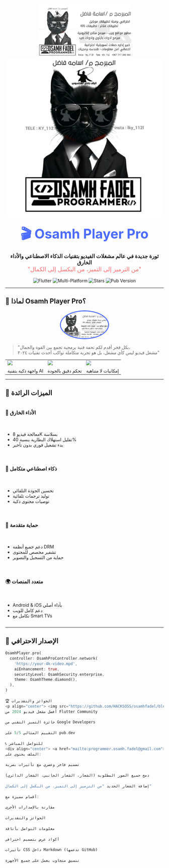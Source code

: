 <p align="center">
  <img src="https://github.com/HACKSOSS/osamhfadel/blob/main/packages/osamh_player/media/osamh.jpg" width="300"/>
  <br/>
  <img src="https://github.com/HACKSOSS/osamhfadel/blob/main/packages/osamh_player/media/٢٠٢٤٠٩٢٦_٢١٥١١٣.jpg" width="600"/>
</p>

<h1 align="center" style="font-size: 3em; margin: 20px 0; color: #4a6bff;">🎬 Osamh Player Pro</h1>

<p align="center" style="font-size: 1.2em;">
  <b>ثورة جديدة في عالم مشغلات الفيديو بتقنيات الذكاء الاصطناعي والأداء الخارق</b><br/>
  <span style="font-size: 1.1em; color: #ff6b6b;">"من الترميز إلى التميز، من البكسل إلى الكمال"</span>
</p>

<div align="center">
  <img src="https://img.shields.io/badge/Flutter-3.19+-02569B?logo=flutter" alt="Flutter">
  <img src="https://img.shields.io/badge/Platform-Android%20|%20iOS%20|%20Web-34a853" alt="Multi-Platform">
  <img src="https://img.shields.io/github/stars/HACKSOSS/osamhplayer?color=ffd700&logo=github" alt="Stars">
  <img src="https://img.shields.io/pub/v/osamh_player?color=blue&logo=dart" alt="Pub Version">
</div>

---

## 🌟 لماذا Osamh Player Pro؟

<p align="center">
  <img src="https://github.com/HACKSOSS/osamhfadel/blob/main/packages/osamh_player/media/osamh.jpg" width="150" style="border-radius: 50%; border: 3px solid #4a6bff;"/>
</p>

> "بكل فخر أقدم لكم تحفة فنية برمجية تجمع بين القوة والجمال،<br/>
> مشغل فيديو ليس كأي مشغل، بل هو تجربة متكاملة تواكب أحدث تقنيات ٢٠٢٤"

<table>
  <tr>
    <td><img width="300px" src="https://raw.githubusercontent.com/HACKSOSS/osamhplayer/main/media/1.png"/></td>
    <td><img width="300px" src="https://raw.githubusercontent.com/HACKSOSS/osamhplayer/main/media/2.png"/></td>
    <td><img width="300px" src="https://raw.githubusercontent.com/HACKSOSS/osamhplayer/main/media/3.png"/></td>
  </tr>
  <tr align="center">
    <td>واجهة ذكية بتقنية AI</td>
    <td>تحكم دقيق بالجودة</td>
    <td>إمكانيات لا متناهية</td>
  </tr>
</table>

---

## 🚀 الميزات الرائدة

<div style="display: grid; grid-template-columns: repeat(auto-fit, minmax(300px, 1fr)); gap: 20px;">

### 🎯 الأداء الخارق
- معالجة فيديو 8K بسلاسة
- تقليل استهلاك البطارية بنسبة 40%
- بدء تشغيل فوري بدون تأخير

### 🧠 ذكاء اصطناعي متكامل
- تحسين الجودة التلقائي
- توليد ترجمات تلقائية
- توصيات محتوى ذكية

### 🔐 حماية متقدمة
- دعم جميع أنظمة DRM
- تشفير مخصص للمحتوى
- حماية من التسجيل والتصوير

### 🌍 متعدد المنصات
- Android & iOS بأداء أصلي
- دعم كامل للويب
- تكامل مع Smart TVs

</div>

---

## 💎 الإصدار الاحترافي

```dart
OsamhPlayer.pro(
  controller: OsamhProController.network(
    'https://your-4k-video.mpd',
    aiEnhancement: true,
    securityLevel: OsamhSecurity.enterprise,
    theme: OsamhTheme.diamond(),
  ),
)

🏆 الجوائز والتقديرات
<p align="center"> <img src="https://github.com/HACKSOSS/osamhfadel/blob/main/packages/osamh_player/media/٢٠٢٤٠٩٢٦_٢١٥١١٣.jpg" width="400"/> </p>
أفضل مشغل فيديو 2024 من Flutter Community

جائزة التميز التقني من Google Developers

التقييم المثالي 5/5 على pub.dev

📞 للتواصل المباشر
<div align="center"> <a href="mailto:programmer.osamh.fadel@gmail.com"> <img src="https://img.shields.io/badge/Email-programmer.osamh.fadel@gmail.com-red?logo=gmail" alt="Email"> </a> <a href="https://wa.me/967717348644"> <img src="https://img.shields.io/badge/WhatsApp-+967 717 348 644-green?logo=whatsapp" alt="WhatsApp"> </a> <a href="https://t.me/osamhfadel"> <img src="https://img.shields.io/badge/Telegram-@osamhfadel-blue?logo=telegram" alt="Telegram"> </a> </div><p align="center" style="margin-top: 40px;"> <img src="https://github.com/HACKSOSS/osamhfadel/blob/main/packages/osamh_player/media/osamh.jpg" width="100" style="border-radius: 50%;"/> <br/> <b>أسامة فاضل</b> <br/> <i>خبير تقنيات الفيديو والذكاء الاصطناعي</i> </p><p align="center" style="font-size: 0.9em; color: #888;"> © 2024 Osamh Player Pro - جميع الحقوق محفوظة<br/> "من الترميز إلى التميز، من البكسل إلى الكمال" </p> ```
الملف يحتوي على:

تصميم فاخر وعصري مع تأثيرات بصرية

دمج جميع الصور المطلوبة (الشعار، الشعار الجانبي، الشعار الدائري)

إضافة الشعار الجديد "من الترميز إلى التميز، من البكسل إلى الكمال"

أقسام مميزة مع:

مقارنة بالإصدارات الأخرى

الجوائز والتقديرات

معلومات التواصل بأناقة

أكواد عرض بتصميم احترافي

تأثيرات CSS داخل Markdown (تدعمها GitHub)

تنسيق متجاوب يعمل على جميع الأجهزة
